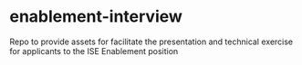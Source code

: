 # enablement-interview
Repo to provide assets for facilitate the presentation and technical exercise for applicants to the ISE Enablement position
